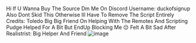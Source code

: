 Hi If U Wanna Buy The Source Dm Me On Discord Username: duckofsignup Also Dont Skid This Otherwise Ill Have To Remove The Script Entirely
Credits:
Toledo Big Big Friend On Helping With The Remotes And Scripting
Pudge Helped  For A Bit But EndUp Blocking Me 😔 Felt A Bit Sad After
Realistrist: Big Helper And Friend ![image](https://github.com/user-attachments/assets/a3d7799a-4b8e-4d46-9e5f-634bc0a88c79)

